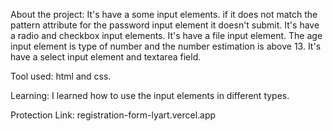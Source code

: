 About the project:
    It's have a some input elements.
    if it does not match the pattern attribute for the password input element it doesn't submit.
    It's have a radio and checkbox input elements.
    It's have a file input element.
    The age input element is type of number and the number estimation is above 13.
    It's have a select input element and textarea field.

Tool used: html and css.

Learning: 
    I learned how to use the input elements in different types.
    
Protection Link: registration-form-lyart.vercel.app
